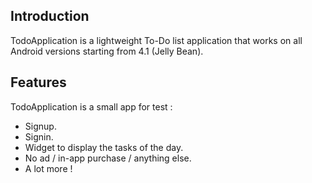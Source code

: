 
## Introduction

TodoApplication is a lightweight To-Do list application that works on all Android versions starting from 4.1 (Jelly Bean).

## Features

TodoApplication is a small app for test :

* Signup.
* Signin.
* Widget to display the tasks of the day.
* No ad / in-app purchase / anything else.
* A lot more !

